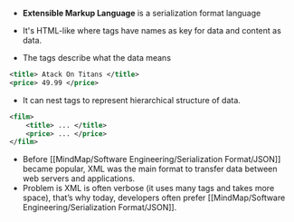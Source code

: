 - **Extensible Markup Language** is a serialization format language

- It's HTML-like where tags have names as key for data and content as data.
- The tags describe what the data means
```xml
<title> Atack On Titans </title>
<price> 49.99 </price>
```

- It can nest tags to represent hierarchical structure of data.
```xml
<film>
	<title> ... </title>
	<price> ... </price>
</film>
```

- Before [[MindMap/Software Engineering/Serialization Format/JSON]] became popular, XML was the main format to transfer data between web servers and applications.
- Problem is XML is often verbose (it uses many tags and takes more space), that’s why today, developers often prefer [[MindMap/Software Engineering/Serialization Format/JSON]].
	